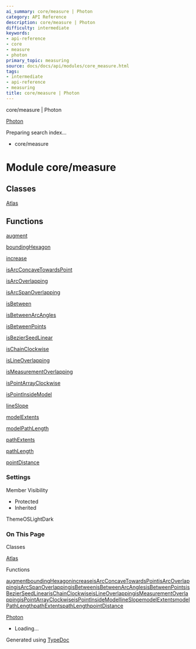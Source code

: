 ```yaml
---
ai_summary: core/measure | Photon
category: API Reference
description: core/measure | Photon
difficulty: intermediate
keywords:
- api-reference
- core
- measure
- photon
primary_topic: measuring
source: docs/docs/api/modules/core_measure.html
tags:
- intermediate
- api-reference
- measuring
title: core/measure | Photon
---
```

core/measure | Photon

[Photon](../index.md)




Preparing search index...

* core/measure

# Module core/measure

## Classes

[Atlas](../classes/core_measure.Atlas.md)

## Functions

[augment](../functions/core_measure.augment.md)


[boundingHexagon](../functions/core_measure.boundingHexagon.md)


[increase](../functions/core_measure.increase.md)


[isArcConcaveTowardsPoint](../functions/core_measure.isArcConcaveTowardsPoint.md)


[isArcOverlapping](../functions/core_measure.isArcOverlapping.md)


[isArcSpanOverlapping](../functions/core_measure.isArcSpanOverlapping.md)


[isBetween](../functions/core_measure.isBetween.md)


[isBetweenArcAngles](../functions/core_measure.isBetweenArcAngles.md)


[isBetweenPoints](../functions/core_measure.isBetweenPoints.md)


[isBezierSeedLinear](../functions/core_measure.isBezierSeedLinear.md)


[isChainClockwise](../functions/core_measure.isChainClockwise.md)


[isLineOverlapping](../functions/core_measure.isLineOverlapping.md)


[isMeasurementOverlapping](../functions/core_measure.isMeasurementOverlapping.md)


[isPointArrayClockwise](../functions/core_measure.isPointArrayClockwise.md)


[isPointInsideModel](../functions/core_measure.isPointInsideModel.md)


[lineSlope](../functions/core_measure.lineSlope.md)


[modelExtents](../functions/core_measure.modelExtents.md)


[modelPathLength](../functions/core_measure.modelPathLength.md)


[pathExtents](../functions/core_measure.pathExtents.md)


[pathLength](../functions/core_measure.pathLength.md)


[pointDistance](../functions/core_measure.pointDistance.md)

### Settings

Member Visibility

* Protected
* Inherited

ThemeOSLightDark

### On This Page

Classes

[Atlas](#atlas)

Functions

[augment](#augment)[boundingHexagon](#boundinghexagon)[increase](#increase)[isArcConcaveTowardsPoint](#isarcconcavetowardspoint)[isArcOverlapping](#isarcoverlapping)[isArcSpanOverlapping](#isarcspanoverlapping)[isBetween](#isbetween)[isBetweenArcAngles](#isbetweenarcangles)[isBetweenPoints](#isbetweenpoints)[isBezierSeedLinear](#isbezierseedlinear)[isChainClockwise](#ischainclockwise)[isLineOverlapping](#islineoverlapping)[isMeasurementOverlapping](#ismeasurementoverlapping)[isPointArrayClockwise](#ispointarrayclockwise)[isPointInsideModel](#ispointinsidemodel)[lineSlope](#lineslope)[modelExtents](#modelextents)[modelPathLength](#modelpathlength)[pathExtents](#pathextents)[pathLength](#pathlength)[pointDistance](#pointdistance)

[Photon](../index.md)

* Loading...

Generated using [TypeDoc](https://typedoc.org/)
